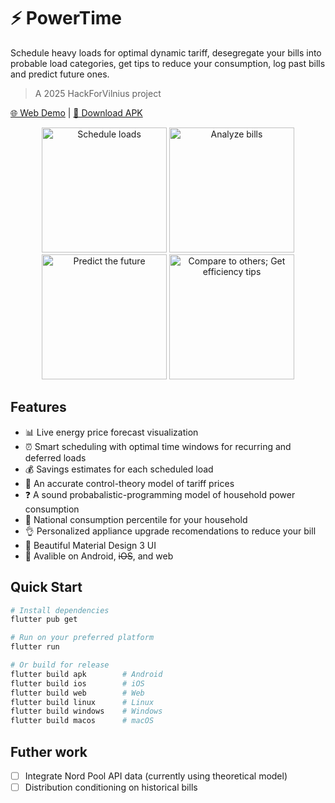 # ⚡ PowerTime

Schedule heavy loads for optimal dynamic tariff, desegregate your bills into probable load categories, get tips to reduce your consumption, log past bills and predict future ones.

> A 2025 HackForVilnius project

[🌐 Web Demo](https://walking-octopus.github.io/load_schedule/) | [📱 Download APK]([https://github.com/walking-octopus/load_schedule/actions](https://nightly.link/walking-octopus/load_schedule/workflows/build-and-deploy/main/powertime-android.zip))

<div align="center">
  <img src="https://github.com/user-attachments/assets/dbf5c9d5-3d16-4bbe-ab7a-5e9631d6ad83" alt="Schedule loads" width="200"/>
  <img src="https://github.com/user-attachments/assets/002df84b-6e26-4eec-8138-d60348f0e293" alt="Analyze bills" width="200"/>
  <img src="https://github.com/user-attachments/assets/d091b11a-62f7-48ff-aa8e-a8df57444ea6" alt="Predict the future" width="200"/>
  <img src="https://github.com/user-attachments/assets/5a5d6bba-66fd-46d9-abd9-e752086924d0" alt="Compare to others; Get efficiency tips" width="200"/>
</div>

## Features

- 📊 Live energy price forecast visualization
- ⏰ Smart scheduling with optimal time windows for recurring and deferred loads
- 💰 Savings estimates for each scheduled load
- 🔧 An accurate control-theory model of tariff prices
- ❓ A sound probabalistic-programming model of household power consumption
- 👥 National consumption percentile for your household
- 👌 Personalized appliance upgrade recomendations to reduce your bill
- 🎯 Beautiful Material Design 3 UI
- 📱 Avalible on Android, ~~iOS~~, and web

## Quick Start

```bash
# Install dependencies
flutter pub get

# Run on your preferred platform
flutter run

# Or build for release
flutter build apk        # Android
flutter build ios        # iOS
flutter build web        # Web
flutter build linux      # Linux
flutter build windows    # Windows
flutter build macos      # macOS
```

## Futher work

- [ ] Integrate Nord Pool API data (currently using theoretical model)
- [ ] Distribution conditioning on historical bills
